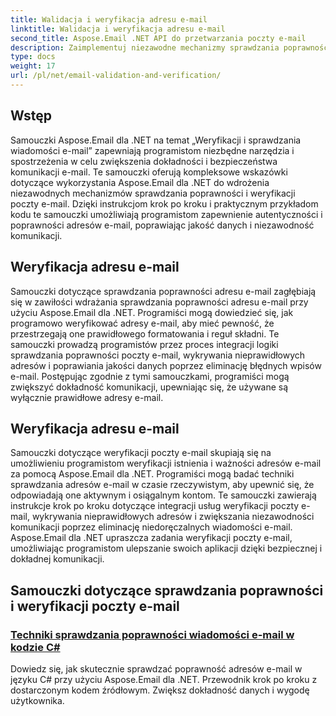```yaml
---
title: Walidacja i weryfikacja adresu e-mail
linktitle: Walidacja i weryfikacja adresu e-mail
second_title: Aspose.Email .NET API do przetwarzania poczty e-mail
description: Zaimplementuj niezawodne mechanizmy sprawdzania poprawności i weryfikacji wiadomości e-mail, korzystając z samouczków Aspose.Email dla .NET. Zwiększ dokładność i bezpieczeństwo komunikacji.
type: docs
weight: 17
url: /pl/net/email-validation-and-verification/
---
```


## Wstęp

Samouczki Aspose.Email dla .NET na temat „Weryfikacji i sprawdzania wiadomości e-mail” zapewniają programistom niezbędne narzędzia i spostrzeżenia w celu zwiększenia dokładności i bezpieczeństwa komunikacji e-mail. Te samouczki oferują kompleksowe wskazówki dotyczące wykorzystania Aspose.Email dla .NET do wdrożenia niezawodnych mechanizmów sprawdzania poprawności i weryfikacji poczty e-mail. Dzięki instrukcjom krok po kroku i praktycznym przykładom kodu te samouczki umożliwiają programistom zapewnienie autentyczności i poprawności adresów e-mail, poprawiając jakość danych i niezawodność komunikacji.

## Weryfikacja adresu e-mail

Samouczki dotyczące sprawdzania poprawności adresu e-mail zagłębiają się w zawiłości wdrażania sprawdzania poprawności adresu e-mail przy użyciu Aspose.Email dla .NET. Programiści mogą dowiedzieć się, jak programowo weryfikować adresy e-mail, aby mieć pewność, że przestrzegają one prawidłowego formatowania i reguł składni. Te samouczki prowadzą programistów przez proces integracji logiki sprawdzania poprawności poczty e-mail, wykrywania nieprawidłowych adresów i poprawiania jakości danych poprzez eliminację błędnych wpisów e-mail. Postępując zgodnie z tymi samouczkami, programiści mogą zwiększyć dokładność komunikacji, upewniając się, że używane są wyłącznie prawidłowe adresy e-mail.

## Weryfikacja adresu e-mail

Samouczki dotyczące weryfikacji poczty e-mail skupiają się na umożliwieniu programistom weryfikacji istnienia i ważności adresów e-mail za pomocą Aspose.Email dla .NET. Programiści mogą badać techniki sprawdzania adresów e-mail w czasie rzeczywistym, aby upewnić się, że odpowiadają one aktywnym i osiągalnym kontom. Te samouczki zawierają instrukcje krok po kroku dotyczące integracji usług weryfikacji poczty e-mail, wykrywania nieprawidłowych adresów i zwiększania niezawodności komunikacji poprzez eliminację niedoręczalnych wiadomości e-mail. Aspose.Email dla .NET upraszcza zadania weryfikacji poczty e-mail, umożliwiając programistom ulepszanie swoich aplikacji dzięki bezpiecznej i dokładnej komunikacji.

## Samouczki dotyczące sprawdzania poprawności i weryfikacji poczty e-mail
### [Techniki sprawdzania poprawności wiadomości e-mail w kodzie C#](./email-validation-techniques-in-csharp-code/)
Dowiedz się, jak skutecznie sprawdzać poprawność adresów e-mail w języku C# przy użyciu Aspose.Email dla .NET. Przewodnik krok po kroku z dostarczonym kodem źródłowym. Zwiększ dokładność danych i wygodę użytkownika.